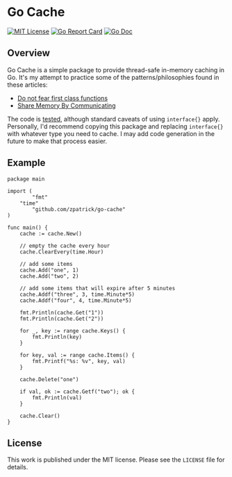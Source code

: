 # Go Cache

[![MIT License](https://img.shields.io/badge/license-MIT-blue.svg)](https://github.com/zpatrick/go-cache/blob/master/LICENSE)
[![Go Report Card](https://goreportcard.com/badge/github.com/zpatrick/go-cache)](https://goreportcard.com/report/github.com/zpatrick/go-cache)
[![Go Doc](https://godoc.org/github.com/zpatrick/go-cache?status.svg)](https://godoc.org/github.com/zpatrick/go-cache)


## Overview
Go Cache is a simple package to provide thread-safe in-memory caching in Go. 
It's my attempt to practice some of the patterns/philosophies found in these articles:

* [Do not fear first class functions](https://dave.cheney.net/2016/11/13/do-not-fear-first-class-functions)
* [Share Memory By Communicating](https://blog.golang.org/share-memory-by-communicating)

The code is [tested](https://github.com/zpatrick/go-cache/blob/master/cache_test.go), although standard caveats of using `interface{}` apply.  
Personally, I'd recommend copying this package and replacing `interface{}` with whatever type you need to cache. 
I may add code generation in the future to make that process easier. 

## Example
```
package main

import (
        "fmt"
	"time"
        "github.com/zpatrick/go-cache"
)

func main() {
	cache := cache.New()
	
	// empty the cache every hour
	cache.ClearEvery(time.Hour)
	
	// add some items
	cache.Add("one", 1)
	cache.Add("two", 2)
	
	// add some items that will expire after 5 minutes
	cache.Addf("three", 3, time.Minute*5)
	cache.Addf("four", 4, time.Minute*5)

	fmt.Println(cache.Get("1"))
	fmt.Println(cache.Get("2"))
	
	for _, key := range cache.Keys() {
		fmt.Println(key)
	}
	
	for key, val := range cache.Items() {
		fmt.Printf("%s: %v", key, val)
	}
	
	cache.Delete("one")
	
	if val, ok := cache.Getf("two"); ok {
		fmt.Println(val)
	}
	
	cache.Clear()
}
```

## License
This work is published under the MIT license.
Please see the `LICENSE` file for details.
